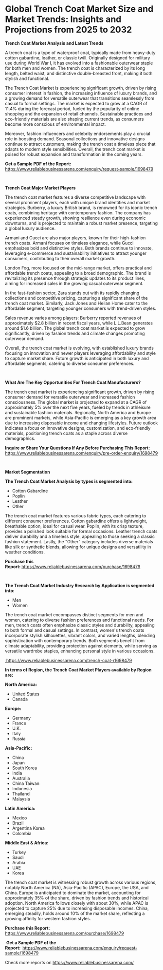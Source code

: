 <p><h1>Global Trench Coat Market Size and Market Trends: Insights and Projections from 2025 to 2032</h1></p><p><strong>Trench Coat Market Analysis and Latest Trends</strong></p>
<p><p>A trench coat is a type of waterproof coat, typically made from heavy-duty cotton gabardine, leather, or classic twill. Originally designed for military use during World War I, it has evolved into a fashionable outerwear staple for both men and women. The trench coat is characterized by its long length, belted waist, and distinctive double-breasted front, making it both stylish and functional.</p><p>The Trench Coat Market is experiencing significant growth, driven by rising consumer interest in fashion, the increasing influence of luxury brands, and a growing demand for versatile outerwear that transitions seamlessly from casual to formal settings. The market is expected to grow at a CAGR of 11.4% during the forecast period, fueled by the popularity of online shopping and the expansion of retail channels. Sustainable practices and eco-friendly materials are also shaping current trends, as consumers become more conscious of environmental impact.</p><p>Moreover, fashion influencers and celebrity endorsements play a crucial role in boosting demand. Seasonal collections and innovative designs continue to attract customers, making the trench coat a timeless piece that adapts to modern style sensibilities. Overall, the trench coat market is poised for robust expansion and transformation in the coming years.</p></p>
<p><strong>Get a Sample PDF of the Report:&nbsp;</strong> <a href="https://www.reliablebusinessarena.com/enquiry/request-sample/1698479?utm_campaign=2200&utm_medium=2&utm_source=Github&utm_content=ia&utm_term=04042025&utm_id=trench-coat">https://www.reliablebusinessarena.com/enquiry/request-sample/1698479</a></p>
<p>&nbsp;</p>
<p><strong>Trench Coat Major Market Players</strong></p>
<p><p>The trench coat market features a diverse competitive landscape with several prominent players, each with unique brand identities and market strategies. Burberry, a luxury British brand, is renowned for its iconic trench coats, combining heritage with contemporary fashion. The company has experienced steady growth, showing resilience even during economic downturns, and is projected to maintain a robust market presence, targeting a global luxury audience.</p><p>Armani and Gucci are also major players, known for their high-fashion trench coats. Armani focuses on timeless elegance, while Gucci emphasizes bold and distinctive styles. Both brands continue to innovate, leveraging e-commerce and sustainability initiatives to attract younger consumers, contributing to their overall market growth.</p><p>London Fog, more focused on the mid-range market, offers practical and affordable trench coats, appealing to a broad demographic. The brand is revitalizing its presence through strategic updates to its product lines, aiming for increased sales in the growing casual outerwear segment. </p><p>In the fast-fashion sector, Zara stands out with its rapidly changing collections and competitive pricing, capturing a significant share of the trench coat market. Similarly, Jack Jones and Heilan Home cater to the affordable segment, targeting younger consumers with trend-driven styles.</p><p>Sales revenue varies among players: Burberry reported revenues of approximately $2.8 billion in recent fiscal years, while L.L.Bean generates around $1.6 billion. The global trench coat market is expected to grow significantly, driven by fashion trends and climate changes promoting outerwear demand.</p><p>Overall, the trench coat market is evolving, with established luxury brands focusing on innovation and newer players leveraging affordability and style to capture market share. Future growth is anticipated in both luxury and affordable segments, catering to diverse consumer preferences.</p></p>
<p>&nbsp;</p>
<p><strong>What Are The Key Opportunities For Trench Coat Manufacturers?</strong></p>
<p><p>The trench coat market is experiencing significant growth, driven by rising consumer demand for versatile outerwear and increased fashion consciousness. The global market is projected to expand at a CAGR of approximately 5% over the next five years, fueled by trends in athleisure and sustainable fashion materials. Regionally, North America and Europe are prominent markets, while Asia-Pacific is emerging as a key growth area due to increasing disposable income and changing lifestyles. Future outlook indicates a focus on innovative designs, customization, and eco-friendly materials, positioning trench coats as a staple across diverse demographics.</p></p>
<p><strong>Inquire or Share Your Questions If Any Before Purchasing This Report:</strong> <a href="https://www.reliablebusinessarena.com/enquiry/pre-order-enquiry/1698479?utm_campaign=2200&utm_medium=2&utm_source=Github&utm_content=ia&utm_term=04042025&utm_id=trench-coat">https://www.reliablebusinessarena.com/enquiry/pre-order-enquiry/1698479</a></p>
<p>&nbsp;</p>
<p><strong>Market Segmentation</strong></p>
<p><strong>The Trench Coat Market Analysis by types is segmented into:</strong></p>
<p><ul><li>Cotton Gabardine</li><li>Poplin</li><li>Leather</li><li>Other</li></ul></p>
<p><p>The trench coat market features various fabric types, each catering to different consumer preferences. Cotton gabardine offers a lightweight, breathable option, ideal for casual wear. Poplin, with its crisp texture, provides a polished look suitable for formal occasions. Leather trench coats deliver durability and a timeless style, appealing to those seeking a classic fashion statement. Lastly, the "Other" category includes diverse materials like silk or synthetic blends, allowing for unique designs and versatility in weather conditions.</p></p>
<p><strong>Purchase this Report:&nbsp;</strong><a href="https://www.reliablebusinessarena.com/purchase/1698479?utm_campaign=2200&utm_medium=2&utm_source=Github&utm_content=ia&utm_term=04042025&utm_id=trench-coat">https://www.reliablebusinessarena.com/purchase/1698479</a></p>
<p>&nbsp;</p>
<p><strong>The Trench Coat Market Industry Research by Application is segmented into:</strong></p>
<p><ul><li>Men</li><li>Women</li></ul></p>
<p><p>The trench coat market encompasses distinct segments for men and women, catering to diverse fashion preferences and functional needs. For men, trench coats often emphasize classic styles and durability, appealing to both formal and casual settings. In contrast, women's trench coats incorporate stylish silhouettes, vibrant colors, and varied lengths, blending sophistication with contemporary trends. Both segments benefit from climate adaptability, providing protection against elements, while serving as versatile wardrobe staples, enhancing personal style in various occasions.</p></p>
<p><a href="https://www.reliablebusinessarena.com/trench-coat-r1698479?utm_campaign=2200&utm_medium=2&utm_source=Github&utm_content=ia&utm_term=04042025&utm_id=trench-coat">&nbsp;https://www.reliablebusinessarena.com/trench-coat-r1698479</a></p>
<p><strong>In terms of Region, the Trench Coat Market Players available by Region are:</strong></p>
<p>
    <p> <strong> North America: </strong>
        <ul>
            <li>United States</li>
            <li>Canada</li>
        </ul>
        </p> 
    <p> <strong> Europe: </strong>
        <ul>
            <li>Germany</li>
            <li>France</li>
            <li>U.K.</li>
            <li>Italy</li>
            <li>Russia</li>
        </ul>
        </p> 
    <p> <strong> Asia-Pacific: </strong>
        <ul>
            <li>China</li>
            <li>Japan</li>
            <li>South Korea</li>
            <li>India</li>
            <li>Australia</li>
            <li>China Taiwan</li>
            <li>Indonesia</li>
            <li>Thailand</li>
            <li>Malaysia</li>
        </ul>
        </p> 
    <p> <strong> Latin America: </strong>
        <ul>
            <li>Mexico</li>
            <li>Brazil</li>
            <li>Argentina Korea</li>
            <li>Colombia</li>
        </ul>
        </p> 
    <p> <strong> Middle East & Africa: </strong>
        <ul>
            <li>Turkey</li>
            <li>Saudi</li>
            <li>Arabia</li>
            <li>UAE</li>
            <li>Korea</li>
        </ul>
    </p>
    </p>
<p><p>The trench coat market is witnessing robust growth across various regions, notably North America (NA), Asia-Pacific (APAC), Europe, the USA, and China. Europe is anticipated to dominate the market, accounting for approximately 35% of the share, driven by fashion trends and historical adoption. North America follows closely with about 30%, while APAC is projected to capture 25% due to increasing disposable incomes. China, emerging steadily, holds around 10% of the market share, reflecting a growing affinity for western fashion styles.</p></p>
<p><strong>Purchase this Report: </strong><a href="https://www.reliablebusinessarena.com/purchase/1698479?utm_campaign=2200&utm_medium=2&utm_source=Github&utm_content=ia&utm_term=04042025&utm_id=trench-coat">https://www.reliablebusinessarena.com/purchase/1698479</a></p>
<p>&nbsp;<strong>Get a Sample PDF of the Report:&nbsp;&nbsp;</strong><a href="https://www.reliablebusinessarena.com/enquiry/request-sample/1698479?utm_campaign=2200&utm_medium=2&utm_source=Github&utm_content=ia&utm_term=04042025&utm_id=trench-coat">https://www.reliablebusinessarena.com/enquiry/request-sample/1698479</a></p>
<p><strong></strong></p>
<p>Check more reports on <a href="https://www.reliablebusinessarena.com/?utm_campaign=2200&utm_medium=2&utm_source=Github&utm_content=ia&utm_term=04042025&utm_id=trench-coat">https://www.reliablebusinessarena.com/</a></p>